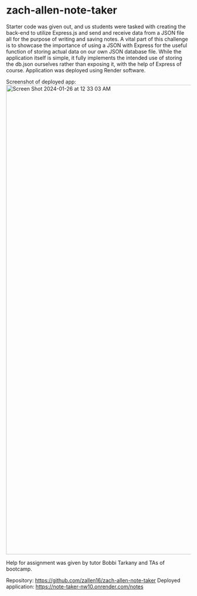 # zach-allen-note-taker

Starter code was given out, and us students were tasked with creating the back-end to utilize Express.js and send and receive data from a JSON file all for the purpose of writing and saving notes. A vital part of this challenge is to showcase the importance of using a JSON with Express for the useful function of storing actual data on our own JSON database file. While the application itself is simple, it fully implements the intended use of storing the db.json ourselves rather than exposing it, with the help of Express of course. Application was deployed using Render software.

Screenshot of deployed app: <img width="1277" alt="Screen Shot 2024-01-26 at 12 33 03 AM" src="https://github.com/zallen16/zach-allen-note-taker/assets/126983111/9e617c7d-b7f0-4c73-b684-311322396bf9">

Help for assignment was given by tutor Bobbi Tarkany and TAs of bootcamp. 

Repository: https://github.com/zallen16/zach-allen-note-taker
Deployed application: https://note-taker-nw10.onrender.com/notes